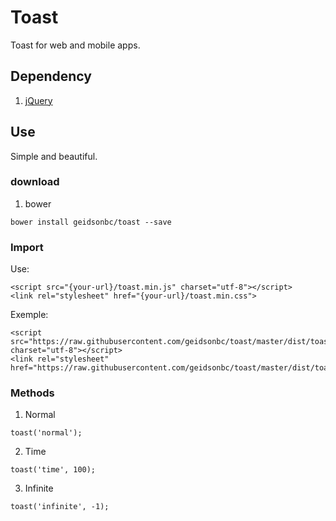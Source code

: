 # Toast

Toast for web and mobile apps.

## Dependency

1. [jQuery](https://jquery.com/download/)

## Use

Simple and beautiful.

### download

1. bower
```
bower install geidsonbc/toast --save
```

### Import

Use:
```
<script src="{your-url}/toast.min.js" charset="utf-8"></script>
<link rel="stylesheet" href="{your-url}/toast.min.css">
```
Exemple:
```
<script src="https://raw.githubusercontent.com/geidsonbc/toast/master/dist/toast.min.js" charset="utf-8"></script>
<link rel="stylesheet" href="https://raw.githubusercontent.com/geidsonbc/toast/master/dist/toast.min.css">
```

### Methods

1. Normal
```
toast('normal');
```

2. Time
```
toast('time', 100);
```

3. Infinite
```
toast('infinite', -1);
```
